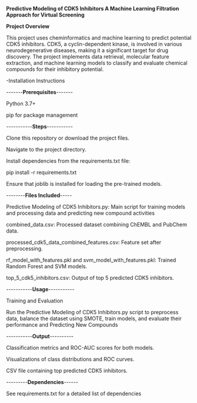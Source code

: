 **Predictive Modeling of CDK5 Inhibitors A Machine Learning Filtration Approach for Virtual Screening**

**Project Overview**

This project uses cheminformatics and machine learning to predict potential CDK5 inhibitors.
CDK5, a cyclin-dependent kinase, is involved in various neurodegenerative diseases, making it a significant target
for drug discovery. The project implements data retrieval, molecular feature extraction, and machine learning models
to classify and evaluate chemical compounds for their inhibitory potential.

-Installation Instructions

-------**Prerequisites**-------

Python 3.7+

pip for package management

-----------**Steps**-----------

Clone this repository or download the project files.

Navigate to the project directory.

Install dependencies from the requirements.txt file:

pip install -r requirements.txt

Ensure that joblib is installed for loading the pre-trained models.

--------**Files Included**-----

Predictive Modeling of CDK5 Inhibitors.py: Main script for training models and processing data and predicting new compound activities

combined_data.csv: Processed dataset combining ChEMBL and PubChem data.

processed_cdk5_data_combined_features.csv: Feature set after preprocessing.

rf_model_with_features.pkl and svm_model_with_features.pkl: Trained Random Forest and SVM models.

top_5_cdk5_inhibitors.csv: Output of top 5 predicted CDK5 inhibitors.

-----------**Usage**-----------

Training and Evaluation

Run the Predictive Modeling of CDK5 Inhibitors.py script to preprocess data, balance the dataset using SMOTE, train models,
and evaluate their performance and Predicting New Compounds


-----------**Output**----------

Classification metrics and ROC-AUC scores for both models.

Visualizations of class distributions and ROC curves.

CSV file containing top predicted CDK5 inhibitors.

---------**Dependencies**------

See requirements.txt for a detailed list of dependencies
